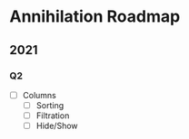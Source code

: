 # Annihilation Roadmap

## 2021

### Q2

- [ ] Columns
  - [ ] Sorting
  - [ ] Filtration
  - [ ] Hide/Show

